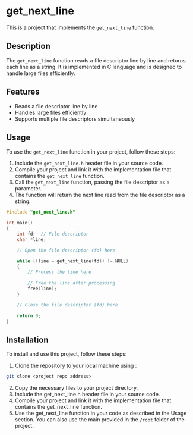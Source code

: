 # get_next_line

This is a project that implements the `get_next_line` function.

## Description

The `get_next_line` function reads a file descriptor line by line and returns each line as a string. It is implemented in C language and is designed to handle large files efficiently.

## Features

- Reads a file descriptor line by line
- Handles large files efficiently
- Supports multiple file descriptors simultaneously

## Usage

To use the `get_next_line` function in your project, follow these steps:

1. Include the `get_next_line.h` header file in your source code.
2. Compile your project and link it with the implementation file that contains the `get_next_line` function.
3. Call the `get_next_line` function, passing the file descriptor as a parameter.
4. The function will return the next line read from the file descriptor as a string.

```c
#include "get_next_line.h"

int main()
{
    int fd;  // File descriptor
    char *line;

    // Open the file descriptor (fd) here

    while ((line = get_next_line(fd)) != NULL)
    {
        // Process the line here
        
        // Free the line after processing
        free(line);
    }

    // Close the file descriptor (fd) here

    return 0;
}
```

## Installation
To install and use this project, follow these steps:

1. Clone the repository to your local machine using :
```bash
git clone <project repo address>
```
2. Copy the necessary files to your project directory.
3. Include the get_next_line.h header file in your source code.
4. Compile your project and link it with the implementation file that contains the get_next_line function.
5. Use the get_next_line function in your code as described in the Usage section. You can also use the main provided in the `/root` folder of the project.
